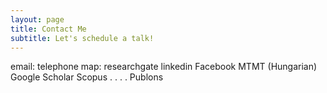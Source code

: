 ```yaml
---
layout: page
title: Contact Me
subtitle: Let's schedule a talk!
---
```


email: 
telephone
map:
researchgate
linkedin
Facebook
MTMT (Hungarian)
Google Scholar
Scopus
.
.
.
.
Publons
